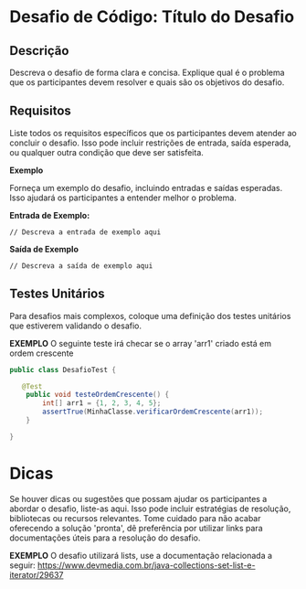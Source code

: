 # Desafio de Código: Título do Desafio

## Descrição

Descreva o desafio de forma clara e concisa. Explique qual é o problema que os participantes devem resolver e quais são os objetivos do desafio.

## Requisitos

Liste todos os requisitos específicos que os participantes devem atender ao concluir o desafio. Isso pode incluir restrições de entrada, saída esperada, ou qualquer outra condição que deve ser satisfeita.

**Exemplo**

Forneça um exemplo do desafio, incluindo entradas e saídas esperadas. Isso ajudará os participantes a entender melhor o problema.

**Entrada de Exemplo:**

```LINGUAGEM DE ESCOLHA
// Descreva a entrada de exemplo aqui
```

**Saída de Exemplo**

```LINGUAGEM DE ESCOLHA
// Descreva a saída de exemplo aqui
```

## Testes Unitários
Para desafios mais complexos, coloque uma definição dos testes unitários que estiverem validando o desafio.

**EXEMPLO**
O seguinte teste irá checar se o array 'arr1' criado está em ordem crescente
```java
public class DesafioTest {

   @Test
    public void testeOrdemCrescente() {
        int[] arr1 = {1, 2, 3, 4, 5};
        assertTrue(MinhaClasse.verificarOrdemCrescente(arr1));
    }

}
```

# Dicas
Se houver dicas ou sugestões que possam ajudar os participantes a abordar o desafio, liste-as aqui. Isso pode incluir estratégias de resolução, bibliotecas ou recursos relevantes.
Tome cuidado para não acabar oferecendo a solução 'pronta', dê preferência por utilizar links para documentações úteis para a resolução do desafio.

**EXEMPLO**
O desafio utilizará lists, use a documentação relacionada a seguir: https://www.devmedia.com.br/java-collections-set-list-e-iterator/29637


